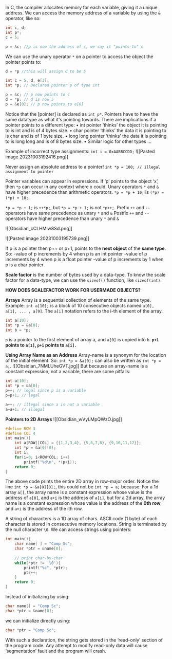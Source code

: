 In C, the compiler allocates memory for each variable, giving it a unique address. We can access the memory address of a variable by using the `&` operator, like so:
```c
int c, d;
int p*;
c = 5;

p = &c; //p is now the address of c, we say it "points to" c
```

We can use the unary operator `*` on a pointer to access the object the pointer points to:
```c
d = *p //this will assign d to be 5
```

```c
int c = 5, d, e[3]; 
int *p; // Declared pointer p of type int 

p = &c; // p now points to c 
d = *p; // d is now 5 
p = &e[0]; // p now points to e[0]
```

Notice that the [pointer] is declared as `int p*`. Pointers have to have the same datatype as what it's pointing towards. There are implications if a pointer points to a different type:
• int pointer ‘thinks’ the object it is pointing to is int and is of 4 bytes size. 
• char pointer ‘thinks’ the data it is pointing to is char and is of 1 byte size. 
• long long pointer ‘thinks’ the data it is pointing to is long long and is of 8 bytes size. 
• Similar logic for other types … 

Example of incorrect type assignments: `int i = 0xAABBCCDD;`
![[Pasted image 20231003192416.png]]

Never assign an absolute address to a pointer! `int *p = 100; // illegal assignment to pointer`

Pointer variables can appear in expressions. If ‘p’ points to the object ‘x’, then `*p` can occur in any context where x could. Unary operators `*` and `&` have higher precedence than arithmetic operators. 
`*p = *p + 10;` is `(*p) = (*p) + 10;`.

`*p = *p + 1;` is `++*p;`, but `*p = *p + 1;` is not `*p++;`. Prefix `++` and `--` operators have same precedence as unary `*` and `&` Postfix `++` and `--` operators have higher precedence than unary `*` and `&`

![[Obsidian_cCLHMiw8Sd.png]]

![[Pasted image 20231003195739.png]]

If p is a pointer then p++ or p+1, points to the **next object** of the **same type**. So:
	-value of p increments by 4 when p is an int pointer 
	-value of p increments by 4 when p is a float pointer
	-value of p increments by 1 when p is a char pointer
	
**Scale factor** is the number of bytes used by a data-type. To know the scale factor for a data-type, we can use the `sizeof()` function, like `sizeof(int)`.

**HOW DOES SCALEFACTOR WORK FOR USERMADE OBJECTS?**

**Arrays**
	Array is a sequential collection of elements of the same type. Example: `int a[10];` is a block of 10 consecutive objects named `a[0], a[1], ... , a[9]`. The `a[i]` notation refers to the i-th element of the array.

 ```c
int a[10]; 
int *p = &a[0]; 
int b = *p;
``` 
`p` is a pointer to the first element of array a, and `a[0]` is copied into `b`.
**`p+1` points to `a[1]`, `p+i` points to `a[i]`.**

**Using Array Name as an Address**
Array-name is a synonym for the location of the initial element. So:
`int *p = &a[0];` can also be written as `int *p = a;`.
![[Obsidian_7NMLUheGVT.jpg]]
But because an array-name is a constant expression, not a variable, there are some pitfalls:
```c
int a[10]; 
int *p = &a[0]; 
p++; // legal since p is a variable 
p=p+1; // legal 

a++; // illegal since a is not a variable 
a=a+1; // illegal
```

**Pointers to 2D Arrays**
![[Obsidian_wVyLMpQWzO.jpg]]

```c
#define ROW 3 
#define COL 4 
int main(){ 
	int a[ROW][COL] = {{1,2,3,4}, {5,6,7,8}, {9,10,11,12}}; 
	int *p = &a[0][0]; 
	int i; 
	for(i=0; i<ROW*COL; i++) 
		printf("%d\n", *(p+i)); 
	return 0;
}
```
The above code prints the entire 2D array in row-major order.
Notice the line `int *p = &a[0][0];`, this could not be `int *p = a;` because:
For a 1d array `a[]`, the array name is a constant expression whose value is the address of `a[0]`, and `a+i` is the address of `a[i]`, but for a 2d array, the array name is a constant expression whose value is the address of the **0th row**, and `a+i` is the address of the ith row.

A string of characters is a 1D array of chars. ASCII code (1 byte) of each character is stored in consecutive memory locations. String is terminated by the null character `\0`. We can access strings using pointers:
```c
int main(){ 
	char name[ ] = "Comp Sc"; 
	char *ptr = &name[0]; 
	
	// print char-by-char 
	while(*ptr != '\0'){ 
		printf("%c", *ptr);
		ptr++; 
	}
	return 0;
}
```
Instead of initializing by using:
```c
char name[] = "Comp Sc";
char *ptr = &name[0];
``` 
we can initialize directly using:
```c
char *ptr = "Comp Sc";
```
With such a declaration, the string gets stored in the ‘read-only’ section of the program code. Any attempt to modify read-only data will cause ‘segmentation’ fault and the program will crash.